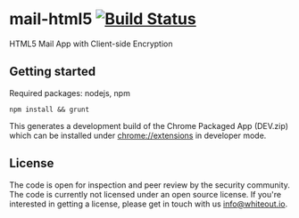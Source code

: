 mail-html5 [![Build Status](https://travis-ci.org/whiteout-io/mail-html5.png)](https://travis-ci.org/whiteout-io/mail-html5)
==========

HTML5 Mail App with Client-side Encryption

## Getting started
Required packages: nodejs, npm

    npm install && grunt
    
This generates a development build of the Chrome Packaged App (DEV.zip) which can be installed under [chrome://extensions](chrome://extensions) in developer mode.

## License

The code is open for inspection and peer review by the security community. The code is currently not licensed under an open source license. If you're interested in getting a license, please get in touch with us [info@whiteout.io](mailto:info@whiteout.io).